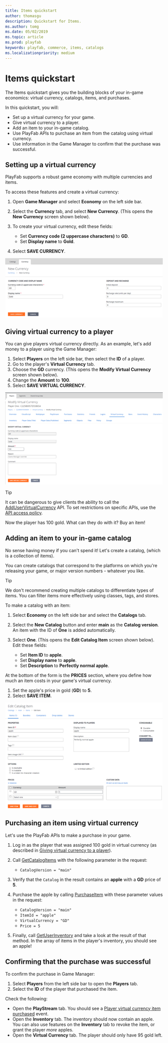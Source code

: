 ```yaml
---
title: Items quickstart
author: thomasgu
description: Quickstart for Items.
ms.author: tomg
ms.date: 05/02/2019
ms.topic: article
ms.prod: playfab
keywords: playfab, commerce, items, catalogs
ms.localizationpriority: medium
---
```


# Items quickstart

The Items quickstart gives you the building blocks of your in-game economics: virtual currency, catalogs, items, and purchases.

In this quickstart, you will:

- Set up a virtual currency for your game.
- Give virtual currency to a player.
- Add an item to your in-game catalog.
- Use PlayFab APIs to purchase an item from the catalog using virtual currency.
- Use information in the Game Manager to confirm that the purchase was successful.

## Setting up a virtual currency

PlayFab supports a robust game economy with multiple currencies and items.

To access these features and create a virtual currency:

1. Open **Game Manager** and select **Economy** on the left side bar.
2. Select the **Currency** tab, and select **New Currency**. (This opens the **New Currency** screen shown below).
3. To create your virtual currency, edit these fields:

   - Set **Currency code (2 uppercase characters)** to **GD**.
   - Set **Display name** to **Gold**.
4. Select **SAVE CURRENCY**.

![Save New Currency](media/tutorials/game-manager-economy-currency-new-currency.png)

## Giving virtual currency to a player

You can give players virtual currency directly. As an example, let's add money to a player using the Game Manager:

1. Select **Players** on the left side bar, then select the **ID** of a player.
2. Go to the player's **Virtual Currency** tab.
3. Choose the **GD** currency. (This opens the **Modify Virtual Currency** screen shown below).
4. Change the **Amount** to **100**.
5. Select **SAVE VIRTUAL CURRENCY**.

![Modify Currency](media/tutorials/game-manager-players-modify-virtual-currency.png)

> [!TIP]  
> It can be dangerous to give clients the ability to call the [AddUserVirtualCurrency](xref:titleid.playfabapi.com.client.playeritemmanagement.adduservirtualcurrency) API. To set restrictions on specific APIs, use the [API access policy](../../config/gamemanager/api-access-policy.md).

Now the player has 100 gold. What can they do with it? Buy an item!

## Adding an item to your in-game catalog

No sense having money if you can't spend it! Let's create a catalog, (which is a collection of items).

You can create catalogs that correspond to the platforms on which you're releasing your game, or major version numbers - whatever you like.

> [!TIP]
> We don't recommend creating multiple catalogs to differentiate types of items. You can filter items more effectively using classes, tags, and stores.

To make a catalog with an item:

1. Select **Economy** on the left side bar and select the **Catalogs** tab.
2. Select the **New Catalog** button and enter **main** as the **Catalog version**. An item with the ID of **One** is added automatically.
3. Select **One**. (This opens the **Edit Catalog Item** screen shown below). Edit these fields:

   - Set **Item ID** to **apple**.
   - Set **Display name** to **apple**.
   - Set **Description** to **Perfectly normal apple**.

At the bottom of the form is the **PRICES** section, where you define how much an item costs in your game's virtual currency.

1. Set the apple's price in gold (**GD**) to **5**.
2. Select **SAVE ITEM**.

![Add to Catalog](media/tutorials/game-manager-economy-catalogs-edit-catalog-item.png)

## Purchasing an item using virtual currency

Let's use the PlayFab APIs to make a purchase in your game.

1. Log in as the player that was assigned 100 gold in virtual currency (as described in [Giving virtual currency to a player](#giving-virtual-currency-to-a-player)).
2. Call [GetCatalogItems](xref:titleid.playfabapi.com.client.title-widedatamanagement.getcatalogitems) with the following parameter in the request:
   - `CatalogVersion = "main"`

3. Verify that the `Catalog` in the result contains an **apple** with a **GD** price of **5**.
4. Purchase the apple by calling [PurchaseItem](xref:titleid.playfabapi.com.client.playeritemmanagement.purchaseitem) with these parameter values in the request:

   - `CatalogVersion = "main"`
   - `ItemId = "apple"`
   - `VirtualCurrency = "GD"`
   - `Price = 5`

5. Finally, call [GetUserInventory](xref:titleid.playfabapi.com.client.playeritemmanagement.getuserinventory) and take a look at the result of that method. In the array of items in the player's inventory, you should see an apple!

## Confirming that the purchase was successful

To confirm the purchase in Game Manager:

1. Select **Players** from the left side bar to open the **Players** tab.
2. Select the **ID** of the player that purchased the item.

Check the following:

- Open the **PlayStream** tab. You should see a [Player virtual currency item purchased](../../../api-references/events/player-vc-item-purchased.md) event.
- Open the **Inventory** tab. The inventory should now contain an apple. You can also use features on the **Inventory** tab to revoke the item, or grant the player *more* apples.
- Open the **Virtual Currency** tab. The player should only have 95 gold left.
